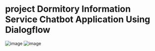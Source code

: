 # project Dormitory Information Service Chatbot Application Using Dialogflow
![image](https://github.com/user-attachments/assets/8448d645-af6e-4cdf-a16a-179ac6754ad7) 
![image](https://github.com/user-attachments/assets/f53144b2-ac85-4bd1-ba7d-0b70723f27c8)




 
 
